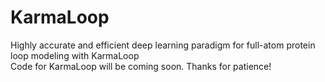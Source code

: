 # KarmaLoop
Highly accurate and efficient deep learning paradigm for full-atom protein loop modeling with KarmaLoop      
Code for KarmaLoop will be coming soon. Thanks for patience!
